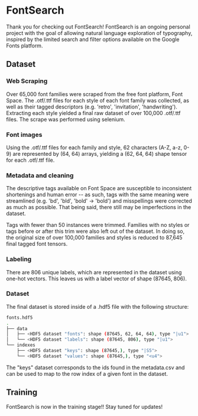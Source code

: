 # FontSearch

Thank you for checking out FontSearch! FontSearch is an ongoing personal project with the goal of allowing natural language exploration of typography, inspired by the limited search and filter options available on the Google Fonts platform.

## Dataset

### Web Scraping

Over 65,000 font families were scraped from the free font platform, Font Space. The .otf/.ttf files for each style of each font family was collected, as well as their tagged descriptors (e.g. 'retro', 'invitation', 'handwriting'). Extracting each style yielded a final raw dataset of over 100,000 .otf/.ttf files. The scrape was performed using selenium.

### Font images

Using the .otf/.ttf files for each family and style, 62 characters (A-Z, a-z, 0-9) are represented by (64, 64) arrays, yielding a (62, 64, 64) shape tensor for each .otf/.ttf file.

### Metadata and cleaning

The descriptive tags available on Font Space are susceptible to inconsistent shortenings and human error -- as such, tags with the same meaning were streamlined (e.g. 'bd', 'bld', 'bold' -> 'bold') and misspellings were corrected as much as possible. That being said, there still may be imperfections in the dataset. 

Tags with fewer than 50 instances were trimmed. Families with no styles or tags before or after this trim were also left out of the dataset. In doing so, the original size of over 100,000 families and styles is reduced to 87,645 final tagged font tensors.

### Labeling

There are 806 unique labels, which are represented in the dataset using one-hot vectors. This leaves us with a label vector of shape (87645, 806).

### Dataset

The final dataset is stored inside of a .hdf5 file with the following structure:

``` bash
fonts.hdf5
.
├── data
│   ├── <HDF5 dataset "fonts": shape (87645, 62, 64, 64), type "|u1">
│   └── <HDF5 dataset "labels": shape (87645, 806), type "|u1">
└── indexes
    ├── <HDF5 dataset "keys": shape (87645,), type "|S5">
    └── <HDF5 dataset "values": shape (87645,), type "<u4">
```

The "keys" dataset corresponds to the ids found in the metadata.csv and can be used to map to the row index of a given font in the dataset.

## Training

FontSearch is now in the training stage!! Stay tuned for updates!
